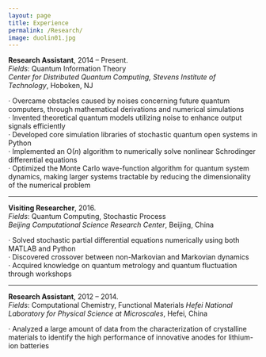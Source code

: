 ```yaml
---
layout: page
title: Experience
permalink: /Research/
image: duolin01.jpg
---
```

**Research Assistant**, 2014 – Present.  
*Fields*: Quantum Information Theory   
*Center for Distributed Quantum Computing, Stevens Institute of Technology*, Hoboken, NJ

·    Overcame obstacles caused by noises concerning future quantum computers, through mathematical derivations and numerical simulations   
·    Invented theoretical quantum models utilizing noise to enhance output signals efficiently     
·    Developed core simulation libraries of stochastic quantum open systems in Python    
·    Implemented an O(*n*) algorithm to numerically solve nonlinear Schrodinger differential equations     
·    Optimized the Monte Carlo wave-function algorithm for quantum system dynamics, making larger systems tractable by reducing the dimensionality of the numerical problem



****

**Visiting Researcher**, 2016.  
*Fields*: Quantum Computing, Stochastic Process   
*Beijing Computational Science Research Center*, Beijing, China

·    Solved stochastic partial differential equations numerically using both MATLAB and Python     
·    Discovered crossover between non-Markovian and Markovian dynamics    
·    Acquired knowledge on quantum metrology and quantum fluctuation through workshops



****

**Research Assistant**,  2012 – 2014.   
 *Fields*: Computational Chemistry, Functional Materials
 *Hefei National Laboratory for Physical Science at Microscales*, Hefei, China

·    Analyzed a large amount of data from the characterization of crystalline materials to identify the high performance of innovative anodes for lithium-ion batteries